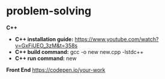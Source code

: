 # problem-solving

**C++**
- **C++ installation guide:** https://www.youtube.com/watch?v=GxFiUEO_3zM&t=358s
- **C++ build command:** gcc -o new new.cpp -lstdc++
- **C++ run command:** new

**Front End**
https://codepen.io/your-work
